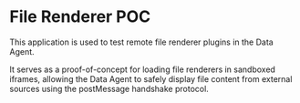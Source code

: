 # File Renderer POC

This application is used to test remote file renderer plugins in the Data Agent.

It serves as a proof-of-concept for loading file renderers in sandboxed iframes, allowing the Data Agent to safely display file content from external sources using the postMessage handshake protocol.
